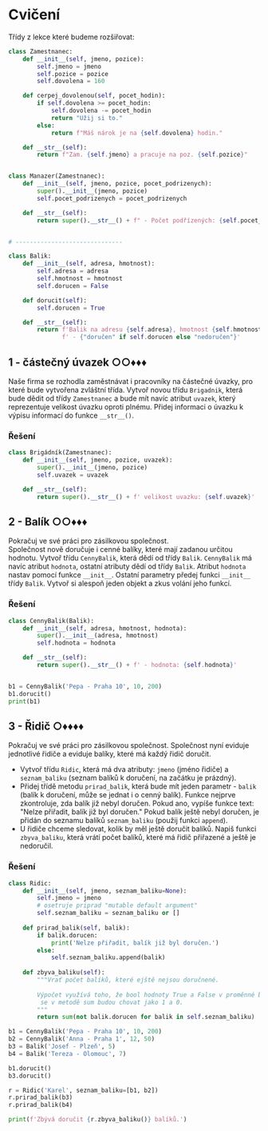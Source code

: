 # Cvičení

Třídy z lekce které budeme rozšiřovat:

```python
class Zamestnanec:
    def __init__(self, jmeno, pozice):
        self.jmeno = jmeno
        self.pozice = pozice
        self.dovolena = 160

    def cerpej_dovolenou(self, pocet_hodin):
        if self.dovolena >= pocet_hodin:
            self.dovolena -= pocet_hodin
            return "Užij si to."
        else:
            return f"Máš nárok je na {self.dovolena} hodin."

    def __str__(self):
        return f"Zam. {self.jmeno} a pracuje na poz. {self.pozice}"


class Manazer(Zamestnanec):
    def __init__(self, jmeno, pozice, pocet_podrizenych):
        super().__init__(jmeno, pozice)
        self.pocet_podrizenych = pocet_podrizenych

    def __str__(self):
        return super().__str__() + f" - Počet podřízených: {self.pocet_podrizenych}"


# ------------------------------

class Balik:
    def __init__(self, adresa, hmotnost):
        self.adresa = adresa
        self.hmotnost = hmotnost
        self.dorucen = False

    def dorucit(self):
        self.dorucen = True

    def __str__(self):
        return f'Balik na adresu {self.adresa}, hmotnost {self.hmotnost}'\
               f' - {"doručen" if self.dorucen else "nedoručen"}'
```

## 1 - částečný úvazek ○○♦♦♦

Naše firma se rozhodla zaměstnávat i pracovníky na částečné úvazky, pro které bude vytvořena zvláštní třída. Vytvoř
novou třídu `Brigadnik`, která bude dědit od třídy `Zamestnanec` a bude mít navíc atribut `uvazek`, který reprezentuje
velikost úvazku oproti plnému. Přidej informaci o úvazku k výpisu informací do funkce `__str__()`.

### Řešení

```python
class Brigádník(Zamestnanec):
    def __init__(self, jmeno, pozice, uvazek):
        super().__init__(jmeno, pozice)
        self.uvazek = uvazek

    def __str__(self):
        return super().__str__() + f' velikost uvazku: {self.uvazek}'
```

## 2 - Balík ○○♦♦♦

Pokračuj ve své práci pro zásilkovou společnost.  
Společnost nově doručuje i cenné balíky, které mají zadanou určitou hodnotu. Vytvoř třídu `CennyBalik`, která dědí od
třídy `Balik`. `CennyBalik` má navíc atribut `hodnota`, ostatní atributy dědí od třídy `Balik`. Atribut `hodnota` nastav
pomocí funkce `__init__`. Ostatní parametry předej funkci `__init__` třídy `Balik`. Vytvoř si alespoň jeden objekt a
zkus volání jeho funkcí.

### Řešení

```python
class CennyBalik(Balik):
    def __init__(self, adresa, hmotnost, hodnota):
        super().__init__(adresa, hmotnost)
        self.hodnota = hodnota

    def __str__(self):
        return super().__str__() + f' - hodnota: {self.hodnota}'


b1 = CennyBalik('Pepa - Praha 10', 10, 200)
b1.dorucit()
print(b1)
```

## 3 - Řidič ○♦♦♦♦

Pokračuj ve své práci pro zásilkovou společnost. Společnost nyní eviduje jednotlivé řidiče a eviduje balíky, které má
každý řidič doručit.

- Vytvoř třídu `Ridic`, která má dva atributy: `jmeno` (jméno řidiče) a `seznam_baliku` (seznam balíků k doručení, na
  začátku je prázdný).
- Přidej třídě metodu `prirad_balik`, která bude mít jeden parametr - `balik` (balík k doručení, může se jednat i o
  cenný balík). Funkce nejprve zkontroluje, zda balík již nebyl doručen. Pokud ano, vypíše funkce text: "Nelze přiřadit,
  balík již byl doručen." Pokud balík ještě nebyl doručen, je přidán do seznamu balíků `seznam_baliku` (použij
  funkci `append`).
- U řidiče chceme sledovat, kolik by měl ještě doručit balíků. Napiš funkci `zbyva_baliku`, která vrátí počet balíků,
  které má řidič přiřazené a ještě je nedoručil.

### Řešení

```python
class Ridic:
    def __init__(self, jmeno, seznam_baliku=None):
        self.jmeno = jmeno
        # osetruje priprad "mutable default argument"
        self.seznam_baliku = seznam_baliku or []
    
    def prirad_balik(self, balik):
        if balik.dorucen:
            print('Nelze přiřadit, balík již byl doručen.')
        else:
            self.seznam_baliku.append(balik)
    
    def zbyva_baliku(self):
        """Vrať počet balíků, které ejště nejsou doručnené.
        
        Výpočet využívá toho, že bool hodnoty True a False v proměnné balik.dorucen
         se v metodě sum budou chovat jako 1 a 0.
        """
        return sum(not balik.dorucen for balik in self.seznam_baliku)

b1 = CennyBalik('Pepa - Praha 10', 10, 200)
b2 = CennyBalik('Anna - Praha 1', 12, 50)
b3 = Balik('Josef - Plzeň', 5)
b4 = Balik('Tereza - Olomouc', 7)

b1.dorucit()
b3.dorucit()

r = Ridic('Karel', seznam_baliku=[b1, b2])
r.prirad_balik(b3)
r.prirad_balik(b4)

print(f'Zbývá doručit {r.zbyva_baliku()} balíků.')
```